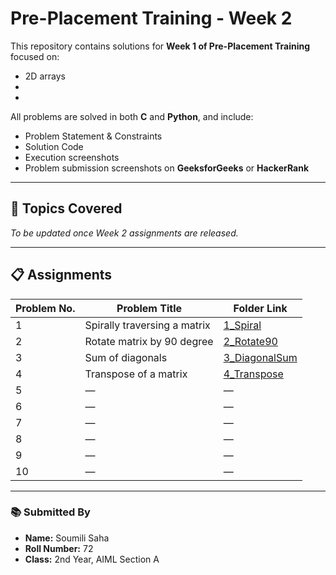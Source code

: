 # Pre-Placement Training - Week 2

This repository contains solutions for **Week 1 of Pre-Placement Training** focused on:
- 2D arrays
-
-
 

All problems are solved in both **C** and **Python**, and include:
- Problem Statement & Constraints
- Solution Code
- Execution screenshots
- Problem submission screenshots on **GeeksforGeeks** or **HackerRank**

---

## 📌 Topics Covered
*To be updated once Week 2 assignments are released.*

---

## 📋 Assignments

| Problem No. | Problem Title                       | Folder Link               |
|-------------|-------------------------------------|---------------------------|
| 1           | Spirally traversing a matrix        | [1_Spiral](./1_Spiral) |
| 2           | Rotate matrix by 90 degree          | [2_Rotate90](./2_Rotate90) |
| 3           | Sum of diagonals                    | [3_DiagonalSum](./3_DiagonalSum) |
| 4           | Transpose of a matrix               | [4_Transpose](./4_Transpose) |
| 5           | —                                   | —                         |
| 6           | —                                   | —                         |
| 7           | —                                   | —                         |
| 8           | —                                   | —                         |
| 9           | —                                   | —                         |
| 10          | —                                   | —                         |

---

### 📚 Submitted By

- **Name:** Soumili Saha
- **Roll Number:** 72
- **Class:** 2nd Year, AIML Section A
